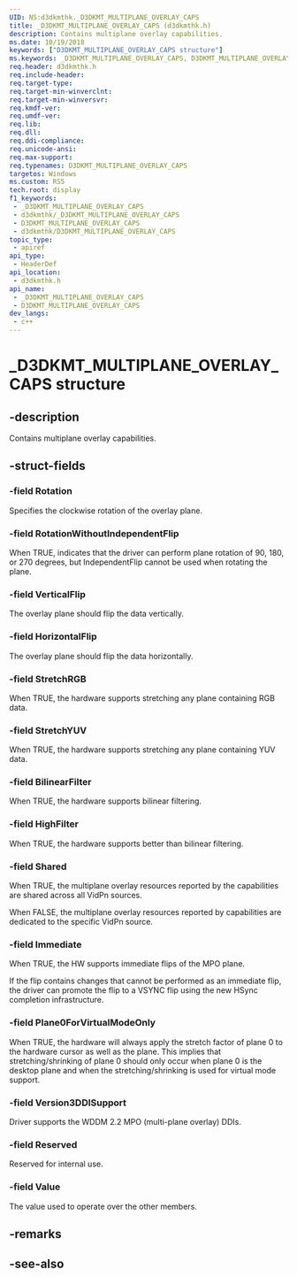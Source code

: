 ```yaml
---
UID: NS:d3dkmthk._D3DKMT_MULTIPLANE_OVERLAY_CAPS
title: _D3DKMT_MULTIPLANE_OVERLAY_CAPS (d3dkmthk.h)
description: Contains multiplane overlay capabilities.
ms.date: 10/19/2018
keywords: ["D3DKMT_MULTIPLANE_OVERLAY_CAPS structure"]
ms.keywords: _D3DKMT_MULTIPLANE_OVERLAY_CAPS, D3DKMT_MULTIPLANE_OVERLAY_CAPS,
req.header: d3dkmthk.h
req.include-header: 
req.target-type: 
req.target-min-winverclnt: 
req.target-min-winversvr: 
req.kmdf-ver: 
req.umdf-ver: 
req.lib: 
req.dll: 
req.ddi-compliance: 
req.unicode-ansi: 
req.max-support: 
req.typenames: D3DKMT_MULTIPLANE_OVERLAY_CAPS
targetos: Windows
ms.custom: RS5
tech.root: display
f1_keywords:
 - _D3DKMT_MULTIPLANE_OVERLAY_CAPS
 - d3dkmthk/_D3DKMT_MULTIPLANE_OVERLAY_CAPS
 - D3DKMT_MULTIPLANE_OVERLAY_CAPS
 - d3dkmthk/D3DKMT_MULTIPLANE_OVERLAY_CAPS
topic_type:
 - apiref
api_type:
 - HeaderDef
api_location:
 - d3dkmthk.h
api_name:
 - _D3DKMT_MULTIPLANE_OVERLAY_CAPS
 - D3DKMT_MULTIPLANE_OVERLAY_CAPS
dev_langs:
 - c++
---
```


# _D3DKMT_MULTIPLANE_OVERLAY_CAPS structure


## -description

Contains multiplane overlay capabilities.

## -struct-fields

### -field Rotation

Specifies the clockwise rotation of the overlay plane.

### -field RotationWithoutIndependentFlip

When TRUE, indicates that the driver can perform plane rotation of 90, 180, or 270 degrees, but IndependentFlip cannot be used when rotating the plane.

### -field VerticalFlip

The overlay plane should flip the data vertically.

### -field HorizontalFlip

The overlay plane should flip the data horizontally.

### -field StretchRGB

When TRUE, the hardware supports stretching any plane containing RGB data.

### -field StretchYUV

When TRUE, the hardware supports stretching any plane containing YUV data.

### -field BilinearFilter

When TRUE, the hardware supports bilinear filtering.

### -field HighFilter

When TRUE, the hardware supports better than bilinear filtering.

### -field Shared

When TRUE, the multiplane overlay resources reported by the capabilities are shared across all VidPn sources.

When FALSE, the multiplane overlay resources reported by capabilities are dedicated to the specific VidPn source.

### -field Immediate

When TRUE, the HW supports immediate flips of the MPO plane.

If the flip contains changes that cannot be performed as an immediate flip, the driver can promote the flip to a VSYNC flip using the new HSync completion infrastructure.

### -field Plane0ForVirtualModeOnly

When TRUE, the hardware will always apply the stretch factor of plane 0 to the hardware cursor as well as the plane. This implies that stretching/shrinking of plane 0 should only occur when plane 0 is the desktop plane and when the stretching/shrinking is used for virtual mode support.

### -field Version3DDISupport

Driver supports the WDDM 2.2 MPO (multi-plane overlay) DDIs.

### -field Reserved

Reserved for internal use.

### -field Value

 
The value used to operate over the other members.

## -remarks

## -see-also

